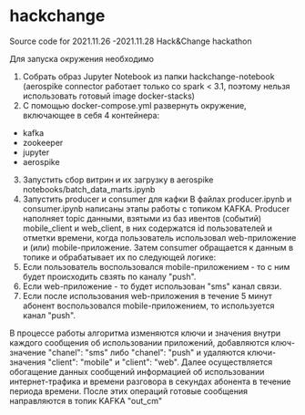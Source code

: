 # hackchange
Source code for 2021.11.26 -2021.11.28 Hack&amp;Change hackathon

Для запуска окружения необходимо
1. Собрать образ Jupyter Notebook из папки hackchange-notebook (aerospike connector работает только со spark < 3.1, поэтому нельзя использовать готовый image docker-stacks)
2. С помощью docker-compose.yml развернуть окружение, включающее в себя 4 контейнера:
 * kafka
 * zookeeper
 * jupyter
 * aerospike
3. Запустить сбор витрин и их загрузку в aerospike  notebooks/batch_data_marts.ipynb
4. Запустить producer и consumer для кафки 
В файлах producer.ipynb и consumer.ipynb написаны этапы работы с топиком KAFKA. Producer наполняет topic данными, взятыми из баз ивентов (событий) mobile_client и web_client, в них содержатся id пользователей и отметки времени, когда пользователь использовал web-приложение и (или) mobile-приложение. Затем consumer обращается к данным в топике и обрабатывает их по следующей логике: 
 1. Если пользователь воспользовался mobile-приложением - то с ним будет происходить свзять по каналу "push".
 2. Если web-приложение - то будет использован "sms" канал связи.
 3. Если после использования web-приложения в течение 5 минут абонент воспользовался mobile-приложением, то используется канал "push".

В процессе работы алгоритма изменяются ключи и значения внутри каждого сообщения об использовании приложений, добавляются ключ-значение "chanel": "sms" либо "chanel": "push" и удаляются ключи-значения "client": "mobile" и "client": "web". Далее осуществляется обогащение данных сообщений информацией об использовании интернет-трафика и времени разговора в секундах абонента в течение периода времени. После этих операций готовые сообщения направляются в топик KAFKA "out_cm"
